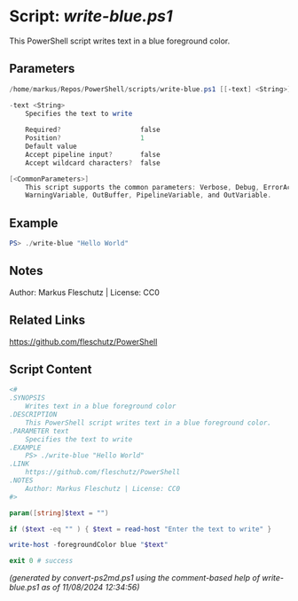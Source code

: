 Script: *write-blue.ps1*
========================

This PowerShell script writes text in a blue foreground color.

Parameters
----------
```powershell
/home/markus/Repos/PowerShell/scripts/write-blue.ps1 [[-text] <String>] [<CommonParameters>]

-text <String>
    Specifies the text to write
    
    Required?                    false
    Position?                    1
    Default value                
    Accept pipeline input?       false
    Accept wildcard characters?  false

[<CommonParameters>]
    This script supports the common parameters: Verbose, Debug, ErrorAction, ErrorVariable, WarningAction, 
    WarningVariable, OutBuffer, PipelineVariable, and OutVariable.
```

Example
-------
```powershell
PS> ./write-blue "Hello World"

```

Notes
-----
Author: Markus Fleschutz | License: CC0

Related Links
-------------
https://github.com/fleschutz/PowerShell

Script Content
--------------
```powershell
<#
.SYNOPSIS
	Writes text in a blue foreground color
.DESCRIPTION
	This PowerShell script writes text in a blue foreground color.
.PARAMETER text
	Specifies the text to write
.EXAMPLE
	PS> ./write-blue "Hello World"
.LINK
	https://github.com/fleschutz/PowerShell
.NOTES
	Author: Markus Fleschutz | License: CC0
#>

param([string]$text = "")

if ($text -eq "" ) { $text = read-host "Enter the text to write" }

write-host -foregroundColor blue "$text"

exit 0 # success
```

*(generated by convert-ps2md.ps1 using the comment-based help of write-blue.ps1 as of 11/08/2024 12:34:56)*
